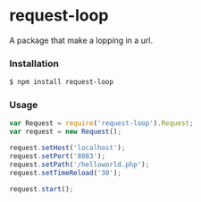 # request-loop
A package that make a lopping in a url.

### Installation

```sh
$ npm install request-loop
```

### Usage

```javascript
var Request = require('request-loop').Request;
var request = new Request();

request.setHost('localhost');
request.setPort('8083');
request.setPath('/helloworld.php');
request.setTimeReload('30');

request.start();
```

